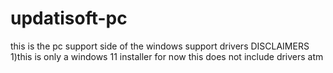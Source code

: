 # updatisoft-pc
this is the pc support side of the windows support drivers
DISCLAIMERS
1)this is only a windows 11 installer for now this does not include drivers atm
